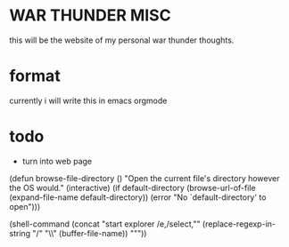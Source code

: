# WAR THUNDER MISC

this will be the website of my personal war thunder thoughts.

# format
currently i will write this in emacs orgmode

# todo
- turn into web page

(defun browse-file-directory ()
  "Open the current file's directory however the OS would."
  (interactive)
  (if default-directory
      (browse-url-of-file (expand-file-name default-directory))
    (error "No `default-directory' to open")))

(shell-command (concat "start explorer /e,/select,\"" (replace-regexp-in-string "/" "\\\\" (buffer-file-name)) "\""))
